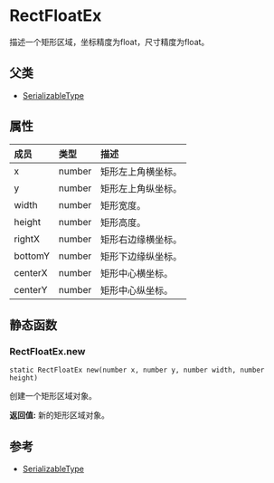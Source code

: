 # RectFloatEx
描述一个矩形区域，坐标精度为float，尺寸精度为float。
## 父类
* [SerializableType](SerializableType.md)

## 属性
| 成员 | 类型 | 描述 |
| :--- | :--- | :--- |
| x | number | 矩形左上角横坐标。 |
| y | number | 矩形左上角纵坐标。 |
| width | number | 矩形宽度。 |
| height | number | 矩形高度。 |
| rightX | number | 矩形右边缘横坐标。 |
| bottomY | number | 矩形下边缘纵坐标。 |
| centerX | number | 矩形中心横坐标。 |
| centerY | number | 矩形中心纵坐标。 |
## 静态函数

### RectFloatEx.new

```
static RectFloatEx new(number x, number y, number width, number height)
```

创建一个矩形区域对象。

 **返回值:** 新的矩形区域对象。

## 参考

* [SerializableType](SerializableType.md)

